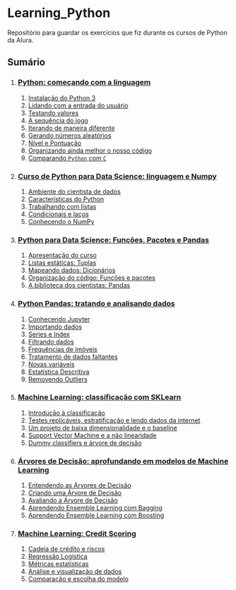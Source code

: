 # Learning_Python

Repositório para guardar os exercícios que fiz durante os cursos de Python da Alura.

## Sumário

1. ### [Python: começando com a linguagem](https://github.com/GuiHalal/Learning_Python/blob/main/Python:%20come%C3%A7ando%20com%20a%20linguagem/Conte%C3%BAdo.md#python-come%C3%A7ando-com-a-linguagem)

   1. [Instalação do Python 3 ](https://github.com/GuiHalal/Learning_Python/blob/main/Python:%20come%C3%A7ando%20com%20a%20linguagem/Conte%C3%BAdo.md)
   2. [Lidando com a entrada do usuário](https://github.com/GuiHalal/Learning_Python/blob/main/Python:%20come%C3%A7ando%20com%20a%20linguagem/Conte%C3%BAdo.md#2---lidando-com-a-entrada-do-usu%C3%A1rio)
   3. [Testando valores](https://github.com/GuiHalal/Learning_Python/blob/main/Python:%20come%C3%A7ando%20com%20a%20linguagem/Conte%C3%BAdo.md#3---testando-valores)
   4. [A sequência do jogo](https://github.com/GuiHalal/Learning_Python/blob/main/Python:%20come%C3%A7ando%20com%20a%20linguagem/Conte%C3%BAdo.md#4---a-sequ%C3%AAncia-do-jogo)
   5. [Iterando de maneira diferente](https://github.com/GuiHalal/Learning_Python/blob/main/Python:%20come%C3%A7ando%20com%20a%20linguagem/Conte%C3%BAdo.md#5---iterando-de-maneira-diferente)
   6. [Gerando números aleatórios](https://github.com/GuiHalal/Learning_Python/blob/main/Python:%20come%C3%A7ando%20com%20a%20linguagem/Conte%C3%BAdo.md#6---gerando-n%C3%BAmeros-aleat%C3%B3rios)
   7. [Nível e Pontuação](https://github.com/GuiHalal/Learning_Python/blob/main/Python:%20come%C3%A7ando%20com%20a%20linguagem/Conte%C3%BAdo.md#7---n%C3%ADvel-e-pontua%C3%A7%C3%A3o)
   8. [Organizando ainda melhor o nosso código](https://github.com/GuiHalal/Learning_Python/blob/main/Python:%20come%C3%A7ando%20com%20a%20linguagem/Conte%C3%BAdo.md#8--organizando-ainda-melhor-o-nosso-c%C3%B3digo)
   9. [Comparando `Python` com `C`](https://github.com/GuiHalal/Learning_Python/blob/main/Python:%20come%C3%A7ando%20com%20a%20linguagem/Conte%C3%BAdo.md#9---comparando-python-com-c)

2. ### [Curso de Python para Data Science: linguagem e Numpy](https://github.com/GuiHalal/Learning_Python/blob/main/Python%20para%20Data%20Science:%20linguagem%20e%20Numpy/Conte%C3%BAdo.md#curso-de-python-para-data-science-linguagem-e-numpy)
  
   1. [Ambiente do cientista de dados](https://github.com/GuiHalal/Learning_Python/blob/main/Python%20para%20Data%20Science:%20linguagem%20e%20Numpy/Conte%C3%BAdo.md#1---ambiente-do-cientista-de-dados)
   2. [Características do Python](https://github.com/GuiHalal/Learning_Python/blob/main/Python%20para%20Data%20Science:%20linguagem%20e%20Numpy/Conte%C3%BAdo.md#2---caracter%C3%ADsticas-do-python)
   3. [Trabalhando com listas](https://github.com/GuiHalal/Learning_Python/blob/main/Python%20para%20Data%20Science:%20linguagem%20e%20Numpy/Conte%C3%BAdo.md#3---trabalhando-com-listas)
   4. [Condicionais e laços](https://github.com/GuiHalal/Learning_Python/blob/main/Python%20para%20Data%20Science:%20linguagem%20e%20Numpy/Conte%C3%BAdo.md#4---condicionais-e-la%C3%A7os)
   5. [Conhecendo o NumPy](https://github.com/GuiHalal/Learning_Python/blob/main/Python%20para%20Data%20Science:%20linguagem%20e%20Numpy/Conte%C3%BAdo.md#5---conhecendo-o-numpy)

3. ### [Python para Data Science: Funções, Pacotes e Pandas](https://github.com/GuiHalal/Learning_Python/blob/main/Python%20para%20Data%20Science:%20Fun%C3%A7%C3%B5es%2C%20Pacotes%20e%20Pandas/Conte%C3%BAdo.md#python-para-data-science-fun%C3%A7%C3%B5es-pacotes-e-pandas)
   1. [Apresentação do curso](https://github.com/GuiHalal/Learning_Python/blob/main/Python%20para%20Data%20Science:%20Fun%C3%A7%C3%B5es%2C%20Pacotes%20e%20Pandas/Conte%C3%BAdo.md#1---apresenta%C3%A7%C3%A3o-do-curso)
   2. [Listas estáticas: Tuplas](https://github.com/GuiHalal/Learning_Python/blob/main/Python%20para%20Data%20Science:%20Fun%C3%A7%C3%B5es%2C%20Pacotes%20e%20Pandas/Conte%C3%BAdo.md#2---listas-est%C3%A1ticas-tuplas)
   3. [Mapeando dados: Dicionários](https://github.com/GuiHalal/Learning_Python/blob/main/Python%20para%20Data%20Science:%20Fun%C3%A7%C3%B5es%2C%20Pacotes%20e%20Pandas/Conte%C3%BAdo.md#3---mapeando-dados-dicion%C3%A1rios)
   4. [Organização do código: Funções e pacotes](https://github.com/GuiHalal/Learning_Python/blob/main/Python%20para%20Data%20Science:%20Fun%C3%A7%C3%B5es%2C%20Pacotes%20e%20Pandas/Conte%C3%BAdo.md#4---organiza%C3%A7%C3%A3o-do-c%C3%B3digo-fun%C3%A7%C3%B5es-e-pacotes)
   5. [A biblioteca dos cientistas: Pandas](https://github.com/GuiHalal/Learning_Python/blob/main/Python%20para%20Data%20Science:%20Fun%C3%A7%C3%B5es%2C%20Pacotes%20e%20Pandas/Conte%C3%BAdo.md#5---a-biblioteca-dos-cientistas-pandas)

4. ### [Python Pandas: tratando e analisando dados](https://github.com/GuiHalal/Learning_Python/blob/main/Python%20Pandas:%20tratando%20e%20analisando%20dados/Conte%C3%BAdo.md#python-pandas-tratando-e-analisando-dados)
  
   1. [Conhecendo Jupyter](https://github.com/GuiHalal/Learning_Python/blob/main/Python%20Pandas:%20tratando%20e%20analisando%20dados/Conte%C3%BAdo.md#1---conhecendo-jupyter)
   2. [Importando dados](https://github.com/GuiHalal/Learning_Python/blob/main/Python%20Pandas:%20tratando%20e%20analisando%20dados/Conte%C3%BAdo.md#2---importando-dados)
   3. [Series e Index](https://github.com/GuiHalal/Learning_Python/blob/main/Python%20Pandas:%20tratando%20e%20analisando%20dados/Conte%C3%BAdo.md#3---series-e-index)
   4. [Filtrando dados](https://github.com/GuiHalal/Learning_Python/blob/main/Python%20Pandas:%20tratando%20e%20analisando%20dados/Conte%C3%BAdo.md#4---filtrando-dados)
   5. [Frequências de imóveis](https://github.com/GuiHalal/Learning_Python/blob/main/Python%20Pandas:%20tratando%20e%20analisando%20dados/Conte%C3%BAdo.md#5---frequ%C3%AAncias-de-im%C3%B3veis)
   6. [Tratamento de dados faltantes](https://github.com/GuiHalal/Learning_Python/blob/main/Python%20Pandas:%20tratando%20e%20analisando%20dados/Conte%C3%BAdo.md#6---tratamento-de-dados-faltantes)
   7. [Novas variáveis](https://github.com/GuiHalal/Learning_Python/blob/main/Python%20Pandas:%20tratando%20e%20analisando%20dados/Conte%C3%BAdo.md#7---novas-vari%C3%A1veis)
   8. [Estatística Descritiva](https://github.com/GuiHalal/Learning_Python/blob/main/Python%20Pandas:%20tratando%20e%20analisando%20dados/Conte%C3%BAdo.md#8---estat%C3%ADstica-descritiva)
   9. [Removendo Outliers](https://github.com/GuiHalal/Learning_Python/blob/main/Python%20Pandas:%20tratando%20e%20analisando%20dados/Conte%C3%BAdo.md#9---removendo-outliers)

5. ### [Machine Learning: classificação com SKLearn](https://github.com/GuiHalal/Learning_Python/blob/main/Machine%20Learning:%20classifica%C3%A7%C3%A3o%20com%20SKLearn/Conte%C3%BAdo.md#machine-learning-classifica%C3%A7%C3%A3o-com-sklearn)

   1. [Introdução à classificação](https://github.com/GuiHalal/Learning_Python/blob/main/Machine%20Learning:%20classifica%C3%A7%C3%A3o%20com%20SKLearn/Conte%C3%BAdo.md#1---introdu%C3%A7%C3%A3o-%C3%A0-classifica%C3%A7%C3%A3o)
   2. [Testes replicáveis, estratificação e lendo dados da internet](https://github.com/GuiHalal/Learning_Python/blob/main/Machine%20Learning:%20classifica%C3%A7%C3%A3o%20com%20SKLearn/Conte%C3%BAdo.md#2---testes-replic%C3%A1veis-estratifica%C3%A7%C3%A3o-e-lendo-dados-da-internet)
   3. [Um projeto de baixa dimensionalidade e o baseline](https://github.com/GuiHalal/Learning_Python/blob/main/Machine%20Learning:%20classifica%C3%A7%C3%A3o%20com%20SKLearn/Conte%C3%BAdo.md#3---um-projeto-de-baixa-dimensionalidade-e-o-baseline)
   4. [Support Vector Machine e a não linearidade](https://github.com/GuiHalal/Learning_Python/blob/main/Machine%20Learning:%20classifica%C3%A7%C3%A3o%20com%20SKLearn/Conte%C3%BAdo.md#4---support-vector-machine-e-a-n%C3%A3o-linearidade)
   5. [Dummy classifiers e árvore de decisão](https://github.com/GuiHalal/Learning_Python/blob/main/Machine%20Learning:%20classifica%C3%A7%C3%A3o%20com%20SKLearn/Conte%C3%BAdo.md#5---dummy-classifiers-e-%C3%A1rvore-de-decis%C3%A3o)

6. ### [Árvores de Decisão: aprofundando em modelos de Machine Learning](https://github.com/GuiHalal/Learning_Python/blob/main/%C3%81rvores%20de%20Decis%C3%A3o:%20aprofundando%20em%20modelos%20de%20Machine%20Learning/Conte%C3%BAdo.md#%C3%A1rvores-de-decis%C3%A3o-aprofundando-em-modelos-de-machine-learning)
   
   1. [Entendendo as Árvores de Decisão](https://github.com/GuiHalal/Learning_Python/blob/main/%C3%81rvores%20de%20Decis%C3%A3o:%20aprofundando%20em%20modelos%20de%20Machine%20Learning/Conte%C3%BAdo.md#1---entendendo-as-%C3%A1rvores-de-decis%C3%A3o)
   2. [Criando uma Árvore de Decisão](https://github.com/GuiHalal/Learning_Python/blob/main/%C3%81rvores%20de%20Decis%C3%A3o:%20aprofundando%20em%20modelos%20de%20Machine%20Learning/Conte%C3%BAdo.md#2---criando-uma-%C3%A1rvore-de-decis%C3%A3o)
   3. [Avaliando a Árvore de Decisão](https://github.com/GuiHalal/Learning_Python/blob/main/%C3%81rvores%20de%20Decis%C3%A3o:%20aprofundando%20em%20modelos%20de%20Machine%20Learning/Conte%C3%BAdo.md#3---avaliando-a-%C3%A1rvore-de-decis%C3%A3o)
   4. [Aprendendo Ensemble Learning com Bagging](https://github.com/GuiHalal/Learning_Python/blob/main/%C3%81rvores%20de%20Decis%C3%A3o:%20aprofundando%20em%20modelos%20de%20Machine%20Learning/Conte%C3%BAdo.md#4---aprendendo-ensemble-learning-com-bagging)
   5. [Aprendendo Ensemble Learning com Boosting](https://github.com/GuiHalal/Learning_Python/blob/main/%C3%81rvores%20de%20Decis%C3%A3o:%20aprofundando%20em%20modelos%20de%20Machine%20Learning/Conte%C3%BAdo.md#5---aprendendo-ensemble-learning-com-boosting)

7. ### [Machine Learning: Credit Scoring](https://github.com/GuiHalal/Learning_Python/blob/main/Machine%20Learning:%20Credit%20Scoring/Conte%C3%BAdo.md#machine-learning-credit-scoring)
   
   1. [Cadeia de crédito e riscos](https://github.com/GuiHalal/Learning_Python/blob/main/Machine%20Learning:%20Credit%20Scoring/Conte%C3%BAdo.md#1---cadeia-de-cr%C3%A9dito-e-riscos)
   2. [Regressão Logística](https://github.com/GuiHalal/Learning_Python/blob/main/Machine%20Learning:%20Credit%20Scoring/Conte%C3%BAdo.md#2---regress%C3%A3o-log%C3%ADstica)
   3. [Métricas estatísticas](https://github.com/GuiHalal/Learning_Python/blob/main/Machine%20Learning:%20Credit%20Scoring/Conte%C3%BAdo.md#3---m%C3%A9tricas-estat%C3%ADsticas)
   4. [Análise e visualização de dados](https://github.com/GuiHalal/Learning_Python/blob/main/Machine%20Learning:%20Credit%20Scoring/Conte%C3%BAdo.md#4---an%C3%A1lise-e-visualiza%C3%A7%C3%A3o-de-dados)
   5. [Comparação e escolha do modelo](https://github.com/GuiHalal/Learning_Python/blob/main/Machine%20Learning:%20Credit%20Scoring/Conte%C3%BAdo.md#5---compara%C3%A7%C3%A3o-e-escolha-do-modelo)
